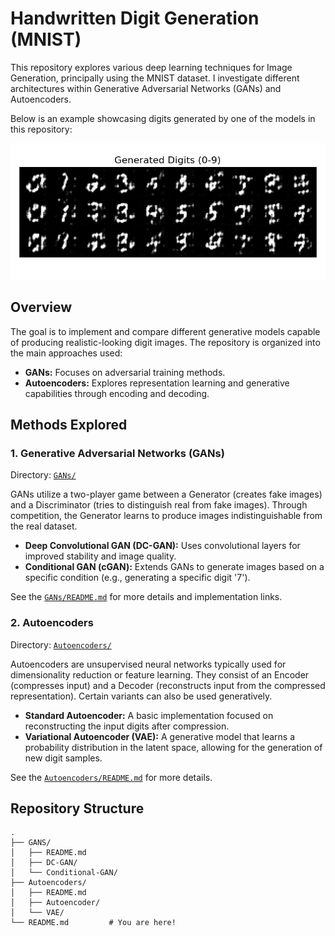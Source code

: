 # Handwritten Digit Generation (MNIST)

This repository explores various deep learning techniques for Image Generation, principally using the MNIST dataset. I investigate different architectures within Generative Adversarial Networks (GANs) and Autoencoders.

Below is an example showcasing digits generated by one of the models in this repository:

![Example of Generated Digits Animation](./animated-digits.gif)

## Overview

The goal is to implement and compare different generative models capable of producing realistic-looking digit images. The repository is organized into the main approaches used:

* **GANs:** Focuses on adversarial training methods.
* **Autoencoders:** Explores representation learning and generative capabilities through encoding and decoding.

## Methods Explored

### 1. Generative Adversarial Networks (GANs)

Directory: [`GANs/`](./GANS/)

GANs utilize a two-player game between a Generator (creates fake images) and a Discriminator (tries to distinguish real from fake images). Through competition, the Generator learns to produce images indistinguishable from the real dataset.

* **Deep Convolutional GAN (DC-GAN):** Uses convolutional layers for improved stability and image quality.
* **Conditional GAN (cGAN):** Extends GANs to generate images based on a specific condition (e.g., generating a specific digit '7').

See the [`GANs/README.md`](./GANS/README.md) for more details and implementation links.

### 2. Autoencoders

Directory: [`Autoencoders/`](./Autoencoders/)

Autoencoders are unsupervised neural networks typically used for dimensionality reduction or feature learning. They consist of an Encoder (compresses input) and a Decoder (reconstructs input from the compressed representation). Certain variants can also be used generatively.

* **Standard Autoencoder:** A basic implementation focused on reconstructing the input digits after compression.
* **Variational Autoencoder (VAE):** A generative model that learns a probability distribution in the latent space, allowing for the generation of new digit samples.

See the [`Autoencoders/README.md`](./Autoencoders/README.md) for more details.

## Repository Structure

    .
    ├── GANS/
    │   ├── README.md
    │   ├── DC-GAN/
    │   └── Conditional-GAN/
    ├── Autoencoders/
    │   ├── README.md
    │   ├── Autoencoder/
    │   └── VAE/
    └── README.md         # You are here!

